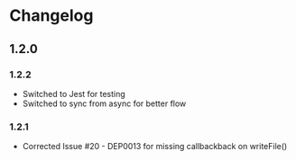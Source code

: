 # Changelog

## 1.2.0

### 1.2.2

* Switched to Jest for testing
* Switched to sync from async for better flow

### 1.2.1

* Corrected Issue #20 - DEP0013 for missing callbackback on writeFile()
